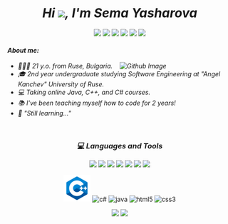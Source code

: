 <h1 align="center"><i>Hi <img src="https://raw.githubusercontent.com/iampavangandhi/iampavangandhi/master/gifs/Hi.gif" width="30px">, I'm Sema Yasharova</h1>

<p align="center">
  <a href="https://www.linkedin.com/in/%D1%81%D0%B5%D0%BC%D0%B0-%D1%8F%D1%88%D0%B0%D1%80%D0%BE%D0%B2%D0%B0-15690719b/"><img src="https://img.shields.io/badge/linkedin-%230077B5.svg?&style=for-the-badge&logo=linkedin&logoColor=white"></a>
  <a href="https://stackoverflow.com/users/21932247/sema-yasharova"><img src="https://img.shields.io/badge/stackoverflow-%23FF5722.svg?&style=for-the-badge&logo=stackoverflow&logoColor=white"></a>
  <a href="https://www.instagram.com/semayasharova/"><img src="https://img.shields.io/badge/instagram-%23E4405F.svg?&style=for-the-badge&logo=instagram&logoColor=white"></a>
  <a href="https://www.facebook.com/profile.php?id=100047554998619"><img src="https://img.shields.io/badge/facebook-%231877F2.svg?&style=for-the-badge&logo=facebook&logoColor=white"></a>
  <a href="https://www.reddit.com/u/OverFroyo7043/?utm_source=share&utm_medium=ios_app&utm_name=ioscss&utm_content=1&utm_term=1"><img src="https://img.shields.io/badge/reddit-%23FF5722.svg?&style=for-the-badge&logo=reddit&logoColor=white"></a>
  <a href="https://twitter.com/SemaYasharova"><img src="https://img.shields.io/badge/twitter-%231DA1F2.svg?&style=for-the-badge&logo=twitter&logoColor=white"></a>
</p>

<h4><i>About me:</i></h4>
<img width="50%" align="right" alt="Github Image" src="https://raw.githubusercontent.com/onimur/.github/master/.resources/git-header.svg">

<ul>
  <li>👩🏻‍🦱 21 y.o. from Ruse, Bulgaria.</li>
  <li>🎓 2nd year undergraduate studying Software Engineering at "Angel Kanchev" University of Ruse.</li>
  <li>💻 Taking online Java, C++, and C# courses.</li>
  <li>📚 I've been teaching myself how to code for 2 years!</li>
  <li>🌺 "Still learning..."</li>
</ul>

<div>
  <br>
  <h3 align="center">💻 Languages and Tools</i></h3>
  <p align="center">
    <img src="https://media.giphy.com/media/3rCcV6sC1o2GY/giphy.gif" width="50">
    <img src="https://media3.giphy.com/media/ln7z2eWriiQAllfVcn/200w.webp" width="50">
    <img src="https://i.giphy.com/media/LMt9638dO8dftAjtco/200.webp" width="50">
    <img src="https://i.giphy.com/media/IdyAQJVN2kVPNUrojM/200.webp" width="50">
    <img src="https://media3.giphy.com/media/kdFc8fubgS31b8DsVu/giphy.webp" width="50">
    <img src="https://media.giphy.com/media/kH1DBkPNyZPOk0BxrM/giphy.gif" width="100">
    <img src="https://media.giphy.com/media/SsCYf6DRFJrOpP0IoM/giphy.gif" width="70">
  </p>
  <p align="center">
    <img style="margin: auto;" src="https://raw.githubusercontent.com/sachinverma53121/sachinverma53121/master/icons/cpp.png"                      alt="cplusplus" width="60" height="60">
     <img style="margin: auto;" src="https://camo.githubusercontent.com/8d56e87edf99e89bfc457cd62462e0b7aae19e6b197b1df5c542d474d8d76f81/68747470733a2f2f646576656c6f7065722e6665646f726170726f6a6563742e6f72672f7374617469632f6c6f676f2f6373686172702e706e67"
         alt="c#" width="54" height="58">
    <img style="margin: auto;" src="https://www.vectorlogo.zone/logos/java/java-ar21.svg" 
         alt="java" width="100" height="60">
    <img style="margin: auto;" src="https://cdn.svgporn.com/logos/html-5.svg"              
         alt="html5" width="60" height="60">
    <img style="margin: auto;" src="https://cdn.svgporn.com/logos/css-3.svg"
         alt="css3" width="60" height="60">
  </p>
</div>

<p align="center">
  <img height="160em" src="https://github-readme-stats.vercel.app/api?username=semayashar&theme=buefy&show_icons=true">
  <img height="160em" src="https://github-readme-stats.vercel.app/api/top-langs?username=semayashar&layout=compact">
</a>
</p>
